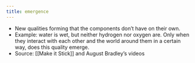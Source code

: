```yaml
---
title: emergence
---
```


- New qualities forming that the components don’t have on their own.
- Example: water is wet, but neither hydrogen nor oxygen are. Only when they interact with each other and the world around them in a certain way, does this quality emerge.
- Source: [[Make it Stick]] and August Bradley’s videos
